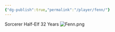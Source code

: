 ```yaml
---
{"dg-publish":true,"permalink":"/player/fenn/"}
---
```





Sorcerer
Half-Elf
32 Years
![Fenn.png](/img/user/Pictures/Fenn.png)